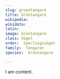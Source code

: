 ```yaml
---
slug: gruentangare
title: Grüntangare
wikipedia: 
wikidata: 
latin:
image: Grüntangare
class: Vögel
order:  Sperlingsvögel
family:  Tangaren
species:  Grüntangare

---
```


I am content.
